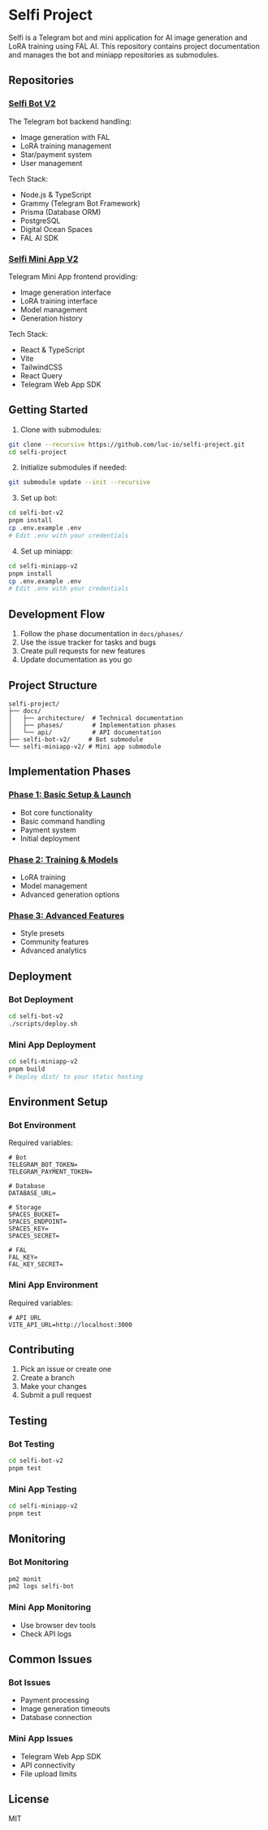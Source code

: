 # Selfi Project

Selfi is a Telegram bot and mini application for AI image generation and LoRA training using FAL AI. This repository contains project documentation and manages the bot and miniapp repositories as submodules.

## Repositories

### [Selfi Bot V2](https://github.com/luc-io/selfi-bot-v2)
The Telegram bot backend handling:
- Image generation with FAL
- LoRA training management
- Star/payment system
- User management

Tech Stack:
- Node.js & TypeScript
- Grammy (Telegram Bot Framework)
- Prisma (Database ORM)
- PostgreSQL
- Digital Ocean Spaces
- FAL AI SDK

### [Selfi Mini App V2](https://github.com/luc-io/selfi-miniapp-v2)
Telegram Mini App frontend providing:
- Image generation interface
- LoRA training interface
- Model management
- Generation history

Tech Stack:
- React & TypeScript
- Vite
- TailwindCSS
- React Query
- Telegram Web App SDK

## Getting Started

1. Clone with submodules:
```bash
git clone --recursive https://github.com/luc-io/selfi-project.git
cd selfi-project
```

2. Initialize submodules if needed:
```bash
git submodule update --init --recursive
```

3. Set up bot:
```bash
cd selfi-bot-v2
pnpm install
cp .env.example .env
# Edit .env with your credentials
```

4. Set up miniapp:
```bash
cd selfi-miniapp-v2
pnpm install
cp .env.example .env
# Edit .env with your credentials
```

## Development Flow

1. Follow the phase documentation in `docs/phases/`
2. Use the issue tracker for tasks and bugs
3. Create pull requests for new features
4. Update documentation as you go

## Project Structure

```
selfi-project/
├── docs/
│   ├── architecture/  # Technical documentation
│   ├── phases/        # Implementation phases
│   └── api/           # API documentation
├── selfi-bot-v2/     # Bot submodule
└── selfi-miniapp-v2/ # Mini app submodule
```

## Implementation Phases

### [Phase 1: Basic Setup & Launch](./docs/phases/phase1.md)
- Bot core functionality
- Basic command handling
- Payment system
- Initial deployment

### [Phase 2: Training & Models](./docs/phases/phase2.md)
- LoRA training
- Model management
- Advanced generation options

### [Phase 3: Advanced Features](./docs/phases/phase3.md)
- Style presets
- Community features
- Advanced analytics

## Deployment

### Bot Deployment
```bash
cd selfi-bot-v2
./scripts/deploy.sh
```

### Mini App Deployment
```bash
cd selfi-miniapp-v2
pnpm build
# Deploy dist/ to your static hosting
```

## Environment Setup

### Bot Environment
Required variables:
```env
# Bot
TELEGRAM_BOT_TOKEN=
TELEGRAM_PAYMENT_TOKEN=

# Database
DATABASE_URL=

# Storage
SPACES_BUCKET=
SPACES_ENDPOINT=
SPACES_KEY=
SPACES_SECRET=

# FAL
FAL_KEY=
FAL_KEY_SECRET=
```

### Mini App Environment
Required variables:
```env
# API URL
VITE_API_URL=http://localhost:3000
```

## Contributing

1. Pick an issue or create one
2. Create a branch
3. Make your changes
4. Submit a pull request

## Testing

### Bot Testing
```bash
cd selfi-bot-v2
pnpm test
```

### Mini App Testing
```bash
cd selfi-miniapp-v2
pnpm test
```

## Monitoring

### Bot Monitoring
```bash
pm2 monit
pm2 logs selfi-bot
```

### Mini App Monitoring
- Use browser dev tools
- Check API logs

## Common Issues

### Bot Issues
- Payment processing
- Image generation timeouts
- Database connection

### Mini App Issues
- Telegram Web App SDK
- API connectivity
- File upload limits

## License

MIT